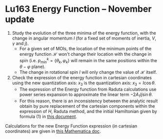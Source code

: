 # Lu163 Energy Function – November update

1. Study the evolution of the three minima of the energy function, with the change in angular momentum $I$ (for a fixed set of moments of inertia, $V$, $\gamma$ and $j$).
   * For a given set of MOIs, the location of the minimum points of the energy function $\mathcal{H}$ won't change their location with the change in spin (i.e. $p^k_{min}=\{\theta_{k},\varphi_k\}$ will remain in the same positions within the $\theta-\varphi$ plane).
   * The change in rotational spin $I$ will only change the value of $\mathcal{H}$ itself.
2. Check the expression of the energy function in cartesian coordinates using the new quantization axis: $x_3$ is the quantization axis: $x_3=I\cos\theta$.
   * The expression of the Energy function from Raduta calculations use power series expansion to approximate the linear term $-2A_1Ij\sin\theta$.
   * For this reason, there is an inconsistency between the analytic result obtain by pure replacement of the cartesian components within the expression of $H$, Raduta method, and the initial Hamiltonian given by formula (1) in [this document](../Documentation/HLu163_Nov_Update.pdf).

Calculations for the new Energy Function expression (in cartesian coordinates) are given in [this Mathematica doc](Code/Math/EnergyFunction_NovemberUpdate.nb).